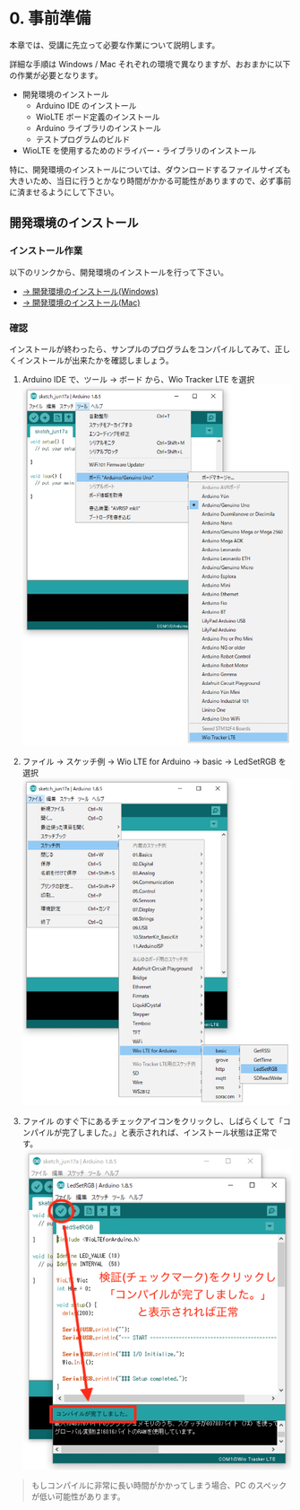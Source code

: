# 0. 事前準備

本章では、受講に先立って必要な作業について説明します。

詳細な手順は Windows / Mac それぞれの環境で異なりますが、おおまかに以下の作業が必要となります。

- 開発環境のインストール
  - Arduino IDE のインストール
  - WioLTE ボード定義のインストール
  - Arduino ライブラリのインストール
  - テストプログラムのビルド
- WioLTE を使用するためのドライバー・ライブラリのインストール

特に、開発環境のインストールについては、ダウンロードするファイルサイズも大きいため、当日に行うとかなり時間がかかる可能性がありますので、必ず事前に済ませるようにして下さい。

## 開発環境のインストール
### インストール作業
以下のリンクから、開発環境のインストールを行って下さい。

- <a href="prepare-win.html" target="_blank">→ 開発環境のインストール(Windows)</a>
- <a href="prepare-mac.html" target="_blank">→ 開発環境のインストール(Mac)</a>

### 確認
インストールが終わったら、サンプルのプログラムをコンパイルしてみて、正しくインストールが出来たかを確認しましょう。

1. Arduino IDE で、ツール → ボード から、Wio Tracker LTE を選択
![ボードの選択](images/select_board.png)

2. ファイル → スケッチ例 → Wio LTE for Arduino → basic → LedSetRGB を選択
![スケッチ例を開く](images/open_sketch.png)

3. ファイル のすぐ下にあるチェックアイコンをクリックし、しばらくして「コンパイルが完了しました。」と表示されれば、インストール状態は正常です。
![検証](images/verify.png)

> もしコンパイルに非常に長い時間がかかってしまう場合、PC のスペックが低い可能性があります。
